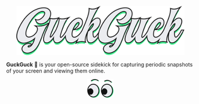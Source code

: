 <p align="center">
  <img src="https://raw.githubusercontent.com/GuckGuckHQ/Assets/refs/heads/main/png/logo.png" alt="GuckGuck Logo" width="450px">
<p align="center">

**GuckGuck** 👀 is your open-source sidekick for capturing periodic snapshots of your screen and viewing them online. 
</p>
<p align="center">
  <img src="https://raw.githubusercontent.com/GuckGuckHQ/Assets/refs/heads/main/png/logo-icon-transparent.png" alt="GuckGuck Logo" height="50px">
</p>
